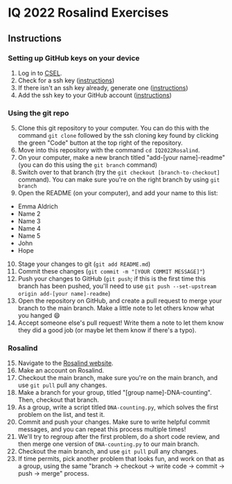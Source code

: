 # IQ 2022 Rosalind Exercises

## Instructions
### Setting up GitHub keys on your device
1. Log in to [CSEL](https://coding.csel.io/).
2. Check for a ssh key ([instructions](https://docs.github.com/en/authentication/connecting-to-github-with-ssh/checking-for-existing-ssh-keys))
3. If there isn't an ssh key already, generate one ([instructions](https://docs.github.com/en/authentication/connecting-to-github-with-ssh/generating-a-new-ssh-key-and-adding-it-to-the-ssh-agent))
4. Add the ssh key to your GitHub account ([instructions](https://docs.github.com/en/authentication/connecting-to-github-with-ssh/adding-a-new-ssh-key-to-your-github-account))



### Using the git repo

5. Clone this git repository to your computer. You can do this with the command `git clone` followed by the ssh cloning key found by clicking the green "Code" button at the top right of the repository.
6. Move into this repository with the command `cd IQ2022Rosalind`.
7. On your computer, make a new branch titled "add-[your name]-readme" (you can do this using the `git branch` command)
8. Switch over to that branch (try the `git checkout [branch-to-checkout]` command). You can make sure you're on the right branch by using `git branch`
9. Open the README (on your computer), and add your name to this list:
  - Emma Aldrich
  - Name 2
  - Name 3
  - Name 4
  - Name 5
  - John  
  - Hope

10. Stage your changes to git (`git add README.md`)
11. Commit these changes (`git commit -m "[YOUR COMMIT MESSAGE]"`)
12. Push your changes to GitHub (`git push`; if this is the first time this branch has been pushed, you'll need to use `git push --set-upstream origin add-[your name]-readme`)
13. Open the repository on GitHub, and create a pull request to merge your branch to the main branch. Make a little note to let others know what you hanged :smile:
14. Accept someone else's pull request! Write them a note to let them know they did a good job (or maybe let them know if there's a typo).


### Rosalind
15. Navigate to the [Rosalind website](https://rosalind.info/problems/list-view/).
16. Make an account on Rosalind. 
17. Checkout the main branch, make sure you're on the main branch, and use `git pull` pull any changes.
18. Make a branch for your group, titled "[group name]-DNA-counting". Then, checkout that branch.
19. As a group, write a script titled `DNA-counting.py`, which solves the first problem on the list, and test it. 
20. Commit and push your changes. Make sure to write helpful commit messages, and you can repeat this process multiple times!
21. We'll try to regroup after the first problem, do a short code review, and then merge one version of `DNA-counting.py` to our main branch. 
22. Checkout the main branch, and use `git pull` pull any changes.
23. If time permits, pick another problem that looks fun, and work on that as a group, using the same "branch -> checkout -> write code -> commit -> push -> merge" process.
